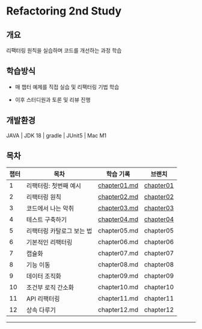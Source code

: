 # Refactoring 2nd Study
## 개요
리팩터링 원칙을 실습하며 코드를 개선하는 과정 학습

## 학습방식
- 매 챕터 예제를 직접 실습 및 리팩터링 기법 학습

- 이후 스터디원과 토론 및 리뷰 진행

## 개발환경
JAVA
| JDK 18
| gradle
| JUnit5
| Mac M1

## 목차

| 챕터 |                          목차                                                            | 학습 기록                                                                                                                                        | 브랜치                                                                                  |
|----|--------------------------------------------------------------------------------------------|----------------------------------------------------------------------------------------------------------------------------------------------|------------------------------------------------------------------------------------------|
| 1  | 리팩터링: 첫번째 예시     |[chapter01.md](https://github.com/young0264/refactoring-2nd-edition/blob/main/document/chapter01.md) | [chapter01](https://github.com/young0264/refactoring-2nd-edition/tree/chapter1) |
| 2  | 리팩터링 원칙           |[chapter02.md](https://github.com/young0264/refactoring-2nd-edition/blob/main/document/chapter02.md)| [chapter02](https://github.com/young0264/refactoring-2nd-edition/tree/chapter02) |
| 3  | 코드에서 나는 악취        |[chapter03.md](https://github.com/young0264/refactoring-2nd-edition/blob/main/document/chapter03.md)| [chapter03](https://github.com/young0264/refactoring-2nd-edition/tree/chapter03) |
| 4  | 테스트 구축하기          |[chapter04.md](https://github.com/young0264/refactoring-2nd-edition/blob/chapter04/document/chapter04.md)                 |[chapter04](https://github.com/young0264/refactoring-2nd-edition/tree/chapter04) |
| 5  | 리팩터링 카탈로그 보는 법 | chapter05.md                                                                                                                                      | chapter05                                                                                   |
| 6  | 기본적인 리팩터링       | chapter06.md                                                                                                                                      | chapter06                                                                                   |
| 7  | 캡슐화               | chapter07.md                                                                                                                                      | chapter07                                                                                   |
| 8  | 기능 이동             | chapter08.md                                                                                                                                      | chapter08                                                                                   |
| 9  | 데이터 조직화          | chapter09.md                                                                                                                                      | chapter09                                                                                   |
| 10 | 조건부 로직 간소화      | chapter10.md                                                                                                                                      | chapter10                                                                                   |
| 11 | API 리팩터링          | chapter11.md                                                                                                                                      | chapter11                                                                                   |
| 12 | 상속 다루기            | chapter12.md                                                                                                                                      | chapter12                                                                                   |

---

